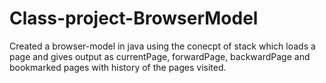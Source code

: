 # Class-project-BrowserModel
Created a browser-model in java using the conecpt of stack which loads a page and gives output as currentPage, forwardPage, backwardPage and bookmarked pages with history of the pages visited.
